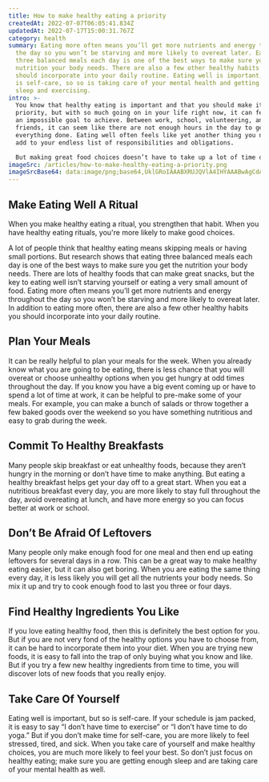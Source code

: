 ```yaml
---
title: How to make healthy eating a priority
createdAt: 2022-07-07T06:05:41.834Z
updatedAt: 2022-07-17T15:00:31.767Z
category: health
summary: Eating more often means you’ll get more nutrients and energy throughout
  the day so you won’t be starving and more likely to overeat later. Eating
  three balanced meals each day is one of the best ways to make sure you get the
  nutrition your body needs. There are also a few other healthy habits you
  should incorporate into your daily routine. Eating well is important, but so
  is self-care, so so is taking care of your mental health and getting enough
  sleep and exercising.
intro: >-
  You know that healthy eating is important and that you should make it a
  priority, but with so much going on in your life right now, it can feel like
  an impossible goal to achieve. Between work, school, volunteering, and
  friends, it can seem like there are not enough hours in the day to get
  everything done. Eating well often feels like yet another thing you need to
  add to your endless list of responsibilities and obligations.

  But making great food choices doesn’t have to take up a lot of time or feel like a chore. There are lots of simple things you can do every day that will help you make eating well a top priority. Even if your schedule seems packed, these small changes will help you get the nutrition your body needs without taking up too much of your time or energy.
imageSrc: /articles/how-to-make-healthy-eating-a-priority.png
imageSrcBase64: data:image/png;base64,UklGRoIAAABXRUJQVlA4IHYAAABwAgCdASoKAAoAAUAmJagCdEf/jDVndW/8ga+AAP7vowflE5cEKjCzX9VIcYld1rvhqu6VEMOe/BGeUlzF90lRKNdlgZf+h5JuRZXcfI/yjt8vbSjqaMz1h8SWKXPzkhlR7hsm9CHN4H7JlGjitnFdfGKwAAAA
---
```


## Make Eating Well A Ritual

When you make healthy eating a ritual, you strengthen that habit. When you have healthy eating rituals, you're more likely to make good choices.

A lot of people think that healthy eating means skipping meals or having small portions. But research shows that eating three balanced meals each day is one of the best ways to make sure you get the nutrition your body needs.
There are lots of healthy foods that can make great snacks, but the key to eating well isn’t starving yourself or eating a very small amount of food. Eating more often means you’ll get more nutrients and energy throughout the day so you won’t be starving and more likely to overeat later.
In addition to eating more often, there are also a few other healthy habits you should incorporate into your daily routine.

## Plan Your Meals

It can be really helpful to plan your meals for the week. When you already know what you are going to be eating, there is less chance that you will overeat or choose unhealthy options when you get hungry at odd times throughout the day.
If you know you have a big event coming up or have to spend a lot of time at work, it can be helpful to pre-make some of your meals. For example, you can make a bunch of salads or throw together a few baked goods over the weekend so you have something nutritious and easy to grab during the week.

## Commit To Healthy Breakfasts

Many people skip breakfast or eat unhealthy foods, because they aren’t hungry in the morning or don’t have time to make anything. But eating a healthy breakfast helps get your day off to a great start.
When you eat a nutritious breakfast every day, you are more likely to stay full throughout the day, avoid overeating at lunch, and have more energy so you can focus better at work or school.

## Don’t Be Afraid Of Leftovers

Many people only make enough food for one meal and then end up eating leftovers for several days in a row. This can be a great way to make healthy eating easier, but it can also get boring.
When you are eating the same thing every day, it is less likely you will get all the nutrients your body needs. So mix it up and try to cook enough food to last you three or four days.

## Find Healthy Ingredients You Like

If you love eating healthy food, then this is definitely the best option for you. But if you are not very fond of the healthy options you have to choose from, it can be hard to incorporate them into your diet.
When you are trying new foods, it is easy to fall into the trap of only buying what you know and like. But if you try a few new healthy ingredients from time to time, you will discover lots of new foods that you really enjoy.

## Take Care Of Yourself

Eating well is important, but so is self-care. If your schedule is jam packed, it is easy to say “I don’t have time to exercise” or “I don’t have time to do yoga.” But if you don’t make time for self-care, you are more likely to feel stressed, tired, and sick.
When you take care of yourself and make healthy choices, you are much more likely to feel your best. So don’t just focus on healthy eating; make sure you are getting enough sleep and are taking care of your mental health as well.

